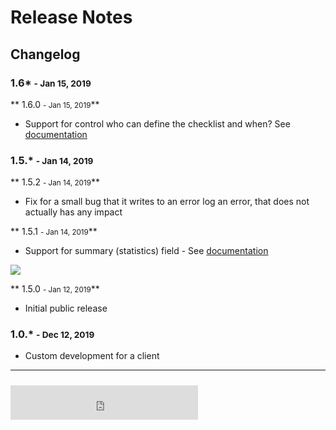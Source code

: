 # Release Notes 
## Changelog


### 1.6* <small>- Jan 15, 2019 </small>

** 1.6.0 <small>- Jan 15, 2019</small>**

* Support for control who can define the checklist and when?  See [documentation](https://nextedy.freshdesk.com/en/support/solutions/articles/48000982903-how-to-control-who-can-change-the-list-and-when-)

### 1.5.* <small>- Jan 14, 2019 </small>

** 1.5.2 <small>- Jan 14, 2019</small>**

* Fix for a small bug that it writes to an error log an error, that does not actually has any impact

** 1.5.1 <small>- Jan 14, 2019</small>**

* Support for summary (statistics) field  - See [documentation](https://nextedy.freshdesk.com/en/support/solutions/articles/48000981869-setup-new-checklist)

<img src="https://s3.amazonaws.com/cdn.freshdesk.com/data/helpdesk/attachments/production/48022541207/original/b-t3B6tyNx_tGQ5CdHWjTqnvsIz-2YG2tw.png?1578934169"/>


** 1.5.0 <small>- Jan 12, 2019</small>**

* Initial public release


### 1.0.* <small>- Dec 12, 2019 </small>

* Custom development for a client


<hr>
<iframe src="https://checklist.nextedy.com/download/bnum.txt" height=55 style="padding-top:10px;border:0px solid white;"> </iframe>


